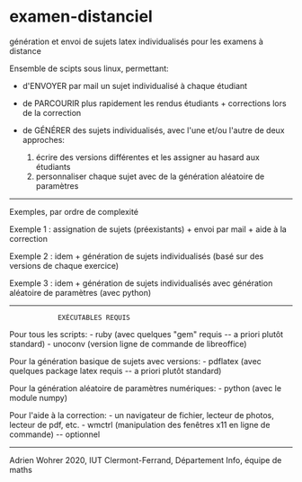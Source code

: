 # examen-distanciel
génération et envoi de sujets latex individualisés pour les examens à distance

Ensemble de scipts sous linux, permettant:

- d'ENVOYER par mail un sujet individualisé à chaque étudiant

- de PARCOURIR plus rapidement les rendus étudiants + corrections lors de la correction

- de GÉNÉRER des sujets individualisés, avec l'une et/ou l'autre de deux approches:
    1) écrire des versions différentes et les assigner au hasard aux étudiants
    2) personnaliser chaque sujet avec de la génération aléatoire de paramètres
    
-------------------------------------------------------------
Exemples, par ordre de complexité

Exemple 1 : assignation de sujets (préexistants) + envoi par mail + aide à la correction

Exemple 2 : idem + génération de sujets individualisés (basé sur des versions de chaque exercice)

Exemple 3 : idem + génération de sujets individualisés avec génération aléatoire de paramètres (avec python)

-------------------------------------------------------------
                EXÉCUTABLES REQUIS

Pour tous les scripts:
    - ruby (avec quelques "gem" requis -- a priori plutôt standard)
    - unoconv (version ligne de commande de libreoffice)

Pour la génération basique de sujets avec versions:
    - pdflatex (avec quelques package latex requis -- a priori plutôt standard)

Pour la génération aléatoire de paramètres numériques:
    - python (avec le module numpy)

Pour l'aide à la correction:
    - un navigateur de fichier, lecteur de photos, lecteur de pdf, etc.
    - wmctrl (manipulation des fenêtres x11 en ligne de commande) -- optionnel

-------------------------------------------------------------
Adrien Wohrer 2020, IUT Clermont-Ferrand, Département Info, équipe de maths
